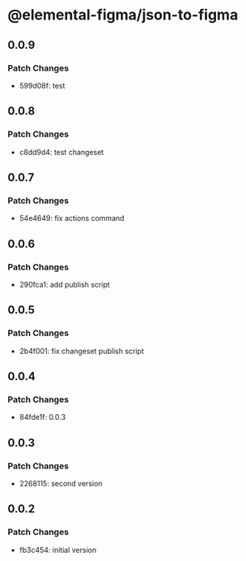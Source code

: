# @elemental-figma/json-to-figma

## 0.0.9

### Patch Changes

- 599d08f: test

## 0.0.8

### Patch Changes

- c8dd9d4: test changeset

## 0.0.7

### Patch Changes

- 54e4649: fix actions command

## 0.0.6

### Patch Changes

- 290fca1: add publish script

## 0.0.5

### Patch Changes

- 2b4f001: fix changeset publish script

## 0.0.4

### Patch Changes

- 84fde1f: 0.0.3

## 0.0.3

### Patch Changes

- 2268115: second version

## 0.0.2

### Patch Changes

- fb3c454: initial version

